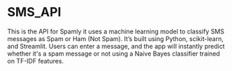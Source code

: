 # SMS_API
This is the API for Spamly it uses a machine learning model to classify SMS messages as Spam or Ham (Not Spam). It’s built using Python, scikit-learn, and Streamlit. Users can enter a message, and the app will instantly predict whether it's a spam message or not using a Naive Bayes classifier trained on TF-IDF features.
